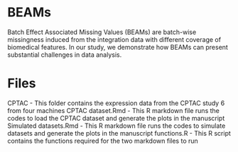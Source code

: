 # BEAMs

Batch Effect Associated Missing Values (BEAMs) are batch-wise missingness induced from the integration data with different coverage of biomedical features. In our study, we demonstrate how BEAMs can present substantial challenges in data analysis.

# Files
CPTAC - This folder contains the expression data from the CPTAC study 6 from four machines
CPTAC dataset.Rmd - This R markdown file runs the codes to load the CPTAC dataset and generate the plots in the manuscript
Simulated datasets.Rmd - This R markdown file runs the codes to simulate datasets and generate the plots in the manuscript
functions.R - This R script contains the functions required for the two markdown files to run
